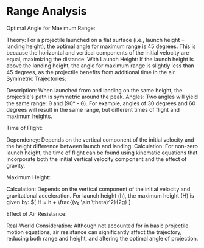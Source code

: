 # Range Analysis

Optimal Angle for Maximum Range:

<div text-align="justify">
Theory: For a projectile launched on a flat surface (i.e., launch height = landing height), the optimal angle for maximum range is 45 degrees. This is because the horizontal and vertical components of the initial velocity are equal, maximizing the distance.
With Launch Height: If the launch height is above the landing height, the angle for maximum range is slightly less than 45 degrees, as the projectile benefits from additional time in the air.
</div>
Symmetric Trajectories:

Description: When launched from and landing on the same height, the projectile's path is symmetric around the peak.
Angles: Two angles will yield the same range: θ and (90° - θ). For example, angles of 30 degrees and 60 degrees will result in the same range, but different times of flight and maximum heights.

Time of Flight:

Dependency: Depends on the vertical component of the initial velocity and the height difference between launch and landing.
Calculation: For non-zero launch height, the time of flight can be found using kinematic equations that incorporate both the initial vertical velocity component and the effect of gravity.

Maximum Height:

Calculation: Depends on the vertical component of the initial velocity and gravitational acceleration. For launch height (h), the maximum height (H) is given by:
$\[
H = h + \frac{(v₀ \sin \theta)^2}{2g}
]

Effect of Air Resistance:

Real-World Consideration: Although not accounted for in basic projectile motion equations, air resistance can significantly affect the trajectory, reducing both range and height, and altering the optimal angle of projection.
